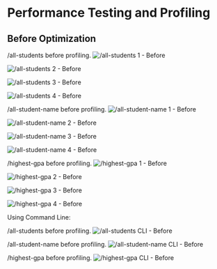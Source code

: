 # Performance Testing and Profiling

## Before Optimization

/all-students before profiling.
![/all-students 1 - Before](./images/before-1-1.jpg)

![/all-students 2 - Before](./images/before-1-2.jpg)

![/all-students 3 - Before](./images/before-1-3.jpg)

![/all-students 4 - Before](./images/before-1-4.jpg)

/all-student-name before profiling.
![/all-student-name 1 - Before](./images/before-2-1.jpg)

![/all-student-name 2 - Before](./images/before-2-2.jpg)

![/all-student-name 3 - Before](./images/before-2-3.jpg)

![/all-student-name 4 - Before](./images/before-2-4.jpg)

/highest-gpa before profiling.
![/highest-gpa 1 - Before](./images/before-3-1.jpg)

![/highest-gpa 2 - Before](./images/before-3-2.jpg)

![/highest-gpa 3 - Before](./images/before-3-3.jpg)

![/highest-gpa 4 - Before](./images/before-3-4.jpg)

Using Command Line:

/all-students before profiling.
![/all-students CLI - Before](./images/before-cli-1.jpg)

/all-student-name before profiling.
![/all-student-name CLI - Before](./images/before-cli-2.jpg)

/highest-gpa before profiling.
![/highest-gpa CLI - Before](./images/before-cli-3.jpg)